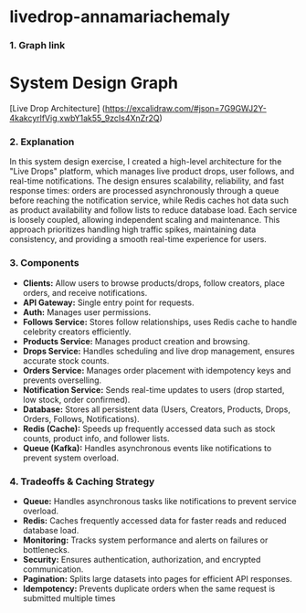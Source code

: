 # livedrop-annamariachemaly

### 1. Graph link
# System Design Graph
[Live Drop Architecture] (https://excalidraw.com/#json=7G9GWJ2Y-4kakcyrlfVig,xwbY1ak55_9zcIs4XnZr2Q)

### 2. Explanation
In this system design exercise, I created a high-level architecture for the "Live Drops" platform, which manages live product drops, user follows, and real-time notifications. The design ensures scalability, reliability, and fast response times: orders are processed asynchronously through a queue before reaching the notification service, while Redis caches hot data such as product availability and follow lists to reduce database load. Each service is loosely coupled, allowing independent scaling and maintenance. This approach prioritizes handling high traffic spikes, maintaining data consistency, and providing a smooth real-time experience for users.

### 3. Components
- **Clients:** Allow users to browse products/drops, follow creators, place orders, and receive notifications.
- **API Gateway:** Single entry point for requests.
- **Auth:** Manages user permissions.
- **Follows Service:** Stores follow relationships, uses Redis cache to handle celebrity creators efficiently.
- **Products Service:** Manages product creation and browsing.
- **Drops Service:** Handles scheduling and live drop management, ensures accurate stock counts.
- **Orders Service:** Manages order placement with idempotency keys and prevents overselling.
- **Notification Service:** Sends real-time updates to users (drop started, low stock, order confirmed).
- **Database:** Stores all persistent data (Users, Creators, Products, Drops, Orders, Follows, Notifications).
- **Redis (Cache):** Speeds up frequently accessed data such as stock counts, product info, and follower lists.
- **Queue (Kafka):** Handles asynchronous events like notifications to prevent system overload.

### 4. Tradeoffs & Caching Strategy
-	**Queue:** Handles asynchronous tasks like notifications to prevent service overload.
-	**Redis:** Caches frequently accessed data for faster reads and reduced database load.
-	**Monitoring:** Tracks system performance and alerts on failures or bottlenecks.
-	**Security:** Ensures authentication, authorization, and encrypted communication.
-	**Pagination:** Splits large datasets into pages for efficient API responses.
-	**Idempotency:** Prevents duplicate orders when the same request is submitted multiple times

